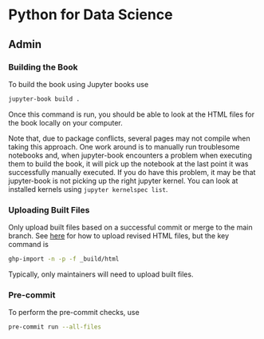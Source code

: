 # Python for Data Science

## Admin

### Building the Book

To build the book using Jupyter books use

```bash
jupyter-book build .
```

Once this command is run, you should be able to look at the HTML files for the book locally on your computer.

Note that, due to package conflicts, several pages may not compile when taking this approach. One work around is to manually run troublesome notebooks and, when jupyter-book encounters a problem when executing them to build the book, it will pick up the notebook at the last point it was successfully manually executed. If you do have this problem, it may be that jupyter-book is not picking up the right jupyter kernel. You can look at installed kernels using `jupyter kernelspec list`.

### Uploading Built Files

Only upload built files based on a successful commit or merge to the main branch. See [here](https://jupyterbook.org/publish/gh-pages.html) for how to upload revised HTML files, but the key command is

```bash
ghp-import -n -p -f _build/html
```

Typically, only maintainers will need to upload built files.

### Pre-commit

To perform the pre-commit checks, use

```bash
pre-commit run --all-files
```
